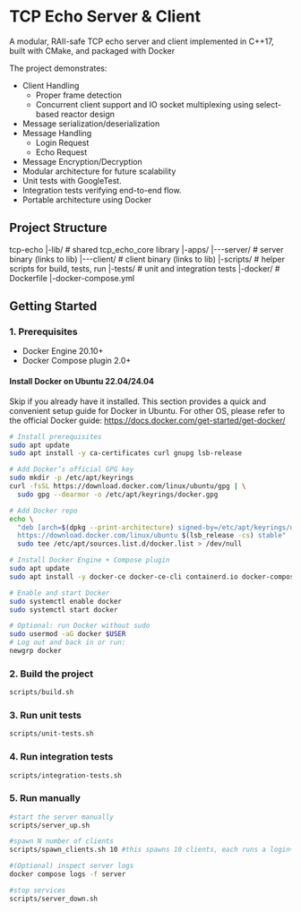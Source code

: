 # TCP Echo Server & Client

A modular, RAII-safe TCP echo server and client implemented in C++17,  
built with CMake, and packaged with Docker

The project demonstrates:
- Client Handling
  - Proper frame detection
  - Concurrent client support and IO socket multiplexing using select-based reactor design
- Message serialization/deserialization
- Message Handling
  - Login Request
  - Echo Request
- Message Encryption/Decryption
- Modular architecture for future scalability
- Unit tests with GoogleTest.
- Integration tests verifying end-to-end flow.
- Portable architecture using Docker

## Project Structure

tcp-echo
|-lib/ # shared tcp_echo_core library
|-apps/
|---server/ # server binary (links to lib)
|---client/ # client binary (links to lib)
|-scripts/ # helper scripts for build, tests, run
|-tests/ # unit and integration tests
|-docker/ # Dockerfile
|-docker-compose.yml

## Getting Started

### 1. Prerequisites
- Docker Engine 20.10+
- Docker Compose plugin 2.0+

#### Install Docker on Ubuntu 22.04/24.04
Skip if you already have it installed. This section provides a quick and convenient setup guide for Docker in Ubuntu. For other OS, please refer to the official Docker guide: https://docs.docker.com/get-started/get-docker/
```bash
# Install prerequisites
sudo apt update
sudo apt install -y ca-certificates curl gnupg lsb-release

# Add Docker’s official GPG key
sudo mkdir -p /etc/apt/keyrings
curl -fsSL https://download.docker.com/linux/ubuntu/gpg | \
  sudo gpg --dearmor -o /etc/apt/keyrings/docker.gpg

# Add Docker repo
echo \
  "deb [arch=$(dpkg --print-architecture) signed-by=/etc/apt/keyrings/docker.gpg] \
  https://download.docker.com/linux/ubuntu $(lsb_release -cs) stable" | \
  sudo tee /etc/apt/sources.list.d/docker.list > /dev/null

# Install Docker Engine + Compose plugin
sudo apt update
sudo apt install -y docker-ce docker-ce-cli containerd.io docker-compose-plugin

# Enable and start Docker
sudo systemctl enable docker
sudo systemctl start docker

# Optional: run Docker without sudo
sudo usermod -aG docker $USER
# Log out and back in or run:
newgrp docker
```

### 2. Build the project
```bash
scripts/build.sh
```

### 3. Run unit tests
```bash
scripts/unit-tests.sh
```

### 4. Run integration tests
```bash
scripts/integration-tests.sh
```

### 5. Run manually
```bash
#start the server manually
scripts/server_up.sh

#spawn N number of clients
scripts/spawn_clients.sh 10 #this spawns 10 clients, each runs a login+echo cycle

#(Optional) inspect server logs
docker compose logs -f server

#stop services
scripts/server_down.sh
```